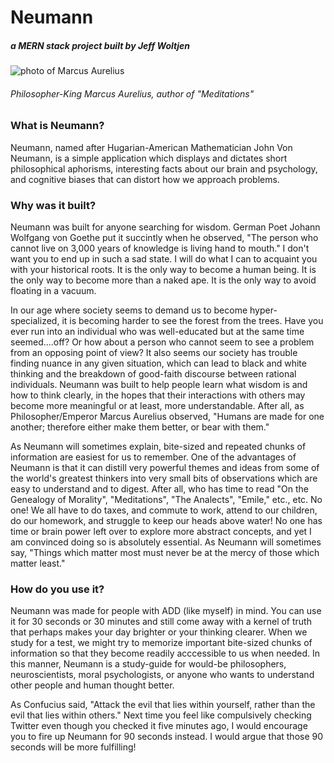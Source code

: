 # Neumann

##### a MERN stack project built by Jeff Woltjen

![photo of Marcus Aurelius](https://www.onthisday.com/images/people/marcus-aurelius-medium.jpg)

###### Philosopher-King Marcus Aurelius, author of "Meditations"

### What is Neumann?

Neumann, named after Hugarian-American Mathematician John Von Neumann, is a simple application which displays and dictates short philosophical aphorisms, interesting facts about our brain and psychology, and cognitive biases that can distort how we approach problems.

### Why was it built?

Neumann was built for anyone searching for wisdom. German Poet Johann Wolfgang von Goethe put it succintly when he observed, "The person who cannot live on 3,000 years of knowledge is living hand to mouth." I don't want you to end up in such a sad state. I will do what I can to acquaint you with your historical roots. It is the only way to become a human being. It is the only way to become more than a naked ape. It is the only way to avoid floating in a vacuum.

In our age where society seems to demand us to become hyper-specialized, it is becoming harder to see the forest from the trees. Have you ever run into an individual who was well-educated but at the same time seemed....off? Or how about a person who cannot seem to see a problem from an opposing point of view? It also seems our society has trouble finding nuance in any given situation, which can lead to black and white thinking and the breakdown of good-faith discourse between rational individuals. Neumann was built to help people learn what wisdom is and how to think clearly, in the hopes that their interactions with others may become more meaningful or at least, more understandable. After all, as Philosopher/Emperor Marcus Aurelius observed, "Humans are made for one another; therefore either make them better, or bear with them."

As Neumann will sometimes explain, bite-sized and repeated chunks of information are easiest for us to remember. One of the advantages of Neumann is that it can distill very powerful themes and ideas from some of the world's greatest thinkers into very small bits of observations which are easy to understand and to digest. After all, who has time to read "On the Genealogy of Morality", "Meditations", "The Analects", "Emile," etc., etc. No one! We all have to do taxes, and commute to work, attend to our children, do our homework, and struggle to keep our heads above water! No one has time or brain power left over to explore more abstract concepts, and yet I am convinced doing so is absolutely essential. As Neumann will sometimes say, "Things which matter most must never be at the mercy of those which matter least."

### How do you use it?

Neumann was made for people with ADD (like myself) in mind. You can use it for 30 seconds or 30 minutes and still come away with a kernel of truth that perhaps makes your day brighter or your thinking clearer. When we study for a test, we might try to memorize important bite-sized chunks of information so that they become readily acccessible to us when needed. In this manner, Neumann is a study-guide for would-be philosophers, neuroscientists, moral psychologists, or anyone who wants to understand other people and human thought better.

As Confucius said, "Attack the evil that lies within yourself, rather than the evil that lies within others." Next time you feel like compulsively checking Twitter even though you checked it five minutes ago, I would encourage you to fire up Neumann for 90 seconds instead. I would argue that those 90 seconds will be more fulfilling!
